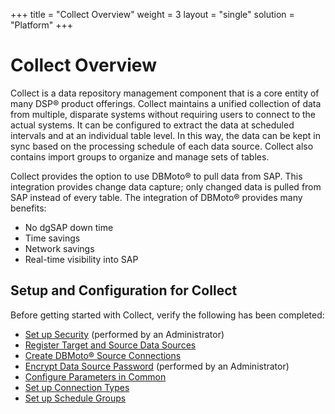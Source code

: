 +++
title = "Collect Overview"
weight = 3
layout = "single"
solution = "Platform"
+++

# Collect Overview

Collect is a data repository management component that is a core entity
of many DSP® product offerings. Collect maintains a unified collection
of data from multiple, disparate systems without requiring users to
connect to the actual systems. It can be configured to extract the data
at scheduled intervals and at an individual table level. In this way,
the data can be kept in sync based on the processing schedule of each
data source. Collect also contains import groups to organize and manage
sets of tables.

Collect provides the option to use DBMoto® to pull data from SAP. This
integration provides change data capture; only changed data is pulled
from SAP instead of every table. The integration of DBMoto® provides
many benefits:

  - No dgSAP down time
  - Time savings
  - Network savings
  - Real-time visibility into SAP

## Setup and Configuration for Collect

Before getting started with Collect, verify the following has been
completed:

  - [Set up Security](../Sys_Admin/Use_Cases/Setting_security.htm)
    (performed by an Administrator)
  - [Register Target and Source Data
    Sources](Config/Register_Target_and_Source_Data_Sources.htm)
  - [Create DBMoto® Source
    Connections](Config/Create_DBMoto_Source_Connections.htm)
  - [Encrypt Data Source
    Password](Config/Encrypt_CranSoft_DataSource_Password.htm)
    (performed by an Administrator)
  - [Configure Parameters in
    Common](Config/Configure_Parameters_in_Common.htm)
  - [Set up Connection Types](Config/Set_up_Connection_Types.htm)
  - [Set up Schedule Groups](Config/Set_Up_Schedule_Groups.htm)
